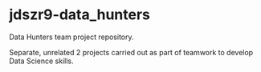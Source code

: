 # jdszr9-data_hunters
Data Hunters team project repository.

Separate, unrelated 2 projects carried out as part of teamwork to develop Data Science skills.



